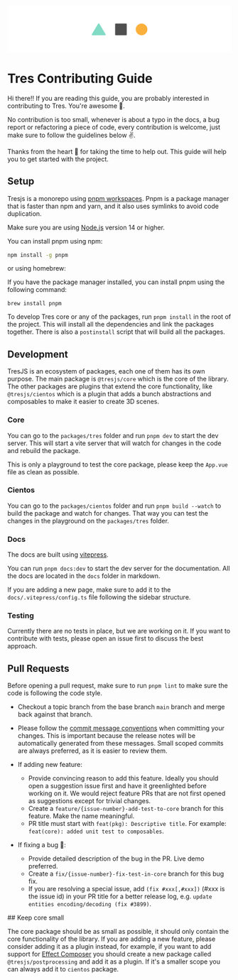 ![repository-banner.png](/public/github-banner.png)

# Tres Contributing Guide

Hi there!! If you are reading this guide, you are probably interested in contributing to Tres. You're awesome 🤩.

No contribution is too small, whenever is about a typo in the docs, a bug report or refactoring a piece of code, every contribution is welcome, just make sure to follow the guidelines below ✌️.

Thanks from the heart 💚 for taking the time to help out. This guide will help you to get started with the project.

## Setup

Tresjs is a monorepo using [pnpm workspaces](https://pnpm.io/workspaces). Pnpm is a package manager that is faster than npm and yarn, and it also uses symlinks to avoid code duplication.

Make sure you are using [Node.js](https://nodejs.org/en/) version 14 or higher.

You can install pnpm using npm:

```bash
npm install -g pnpm
```

or using homebrew:

If you have the package manager installed, you can install pnpm using the following command:

```
brew install pnpm
```

To develop Tres core or any of the packages, run `pnpm install` in the root of the project. This will install all the dependencies and link the packages together. There is also a `postinstall` script that will build all the packages.

## Development

TresJS is an ecosystem of packages, each one of them has its own purpose. The main package is `@tresjs/core` which is the core of the library. The other packages are plugins that extend the core functionality, like `@tresjs/cientos` which is a plugin that adds a bunch abstractions and composables to make it easier to create 3D scenes.

### Core

You can go to the `packages/tres` folder and run `pnpm dev` to start the dev server. This will start a vite server that will watch for changes in the code and rebuild the package.

This is only a playground to test the core package, please keep the `App.vue` file as clean as possible.

### Cientos

You can go to the `packages/cientos` folder and run `pnpm build --watch` to build the package and watch for changes. That way you can test the changes in the playground on the `packages/tres` folder.

### Docs

The docs are built using [vitepress](https://vitepress.vuejs.org/).

You can run `pnpm docs:dev` to start the dev server for the documentation. All the docs are located in the `docs` folder in markdown.

If you are adding a new page, make sure to add it to the `docs/.vitepress/config.ts` file following the sidebar structure.

### Testing

Currently there are no tests in place, but we are working on it. If you want to contribute with tests, please open an issue first to discuss the best approach.

## Pull Requests

Before opening a pull request, make sure to run `pnpm lint` to make sure the code is following the code style.

- Checkout a topic branch from the base branch `main` branch and merge back against that branch.
- Please follow the [commit message conventions](https://www.conventionalcommits.org/en/v1.0.0-beta.4/) when committing your changes. This is important because the release notes will be automatically generated from these messages. Small scoped commits are always preferred, as it is easier to review them.
- If adding new feature:
  - Provide convincing reason to add this feature. Ideally you should open a suggestion issue first and have it greenlighted before working on it. We would reject feature PRs that are not first opened as suggestions except for trivial changes.
  - Create a `feature/{issue-number}-add-test-to-core` branch for this feature. Make the name meaningful.
  - PR title must start with `feat(pkg): Descriptive title`. For example: `feat(core): added unit test to composables`.
- If fixing a bug 🐛:

  - Provide detailed description of the bug in the PR. Live demo preferred.
  - Create a `fix/{issue-number}-fix-test-in-core` branch for this bug fix.
  - If you are resolving a special issue, add `(fix #xxx[,#xxx])` (#xxx is the issue id) in your PR title for a better release log, e.g. `update entities encoding/decoding (fix #3899)`.

## Keep core small

The core package should be as small as possible, it should only contain the core functionality of the library. If you are adding a new feature, please consider adding it as a plugin instead, for example, if you want to add support for [Effect Composer](https://threejs.org/examples/?q=compo#webgl_postprocessing_effectcomposer) you should create a new package called `@tresjs/postprocessing` and add it as a plugin. If it's a smaller scope you can always add it to `cientos` package.
